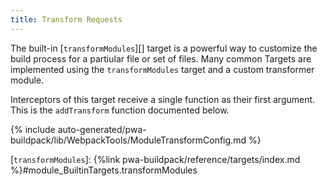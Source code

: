 ```yaml
---
title: Transform Requests
---
```


The built-in [`transformModules`][] target is a powerful way to customize the build process for a partiular file or set of files.
Many common Targets are implemented using the `transformModules` target and a custom transformer module.

Interceptors of this target receive a single function as their first argument. This is the `addTransform` function documented below.

<!--
The reference doc content is generated automatically from the source code.
To update this section, update the doc blocks in the source code
-->

{% include auto-generated/pwa-buildpack/lib/WebpackTools/ModuleTransformConfig.md %}


[`transformModules`]: {%link pwa-buildpack/reference/targets/index.md %}#module_BuiltinTargets.transformModules
